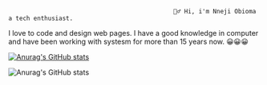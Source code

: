                                                   🙋‍♂️ Hi, i'm Nneji Obioma a tech enthusiast. 
I love to code and design web pages. I have a good knowledge in computer and have been working with systesm for more than 15 years now. 😀😀😀

[![Anurag's GitHub stats](https://github-readme-stats.vercel.app/api?username=anuraghazra)](https://github.com/anuraghazra/github-readme-stats)

![Anurag's GitHub stats](https://github-readme-stats.vercel.app/api?username=anuraghazra&show_icons=true&theme=radical)
